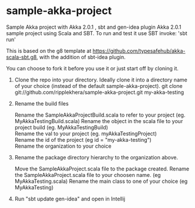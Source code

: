 sample-akka-project
===================

Sample Akka project with Akka 2.0.1 , sbt and gen-idea plugin
Akka 2.0.1 sample project using Scala and SBT.
To run and test it use SBT invoke: 'sbt run'

This is based on the g8 template at https://github.com/typesafehub/akka-scala-sbt.g8, with the addition of sbt-idea plugin. 

You can choose to fork it before you use it or just start off by cloning it.

1.  Clone the repo into your directory. Ideally clone it into a directory name of your choice (instead of the default sample-akka-project). 
  git clone git://github.com/ripplekhera/sample-akka-project.git my-akka-testing

2.  Rename the build files  

      Rename the SampleAkkaProjectBuild.scala to refer to your project (eg. MyAkkaTestingBuild.scala)
      Rename the object in the scala file to your project build (eg. MyAkkaTestingBuild)  
      Rename the val to your project (eg. myAkkaTestingProject)    
      Rename the id of the project (eg id = "my-akka-testing")    
      Rename the organization to your choice

3.  Rename the package directory hierarchy to the organization above. 

      Move the SampleAkkaProject.scala file to the package created. 
      Rename the SampleAkkaProject.scala file to your choosen name. (eg MyAkkaTesting.scala) 
      Rename the main class to one of your choice (eg MyAkkaTesting)

4.  Run "sbt update gen-idea" and open in Intellij

